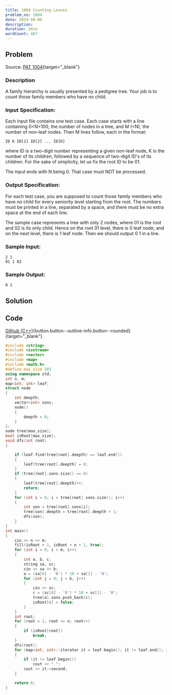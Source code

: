 ```yaml
---
title: 1004 Counting Leaves
problem_no: 1004
date: 2019-09-06
description:
duration: 2min
wordCount: 467
---
```


<!--more-->

## Problem

Source: [PAT 1004](https://pintia.cn/problem-sets/994805342720868352/exam/problems/994805521431773184){target="_blank"}

### Description

A family hierarchy is usually presented by a pedigree tree. Your job is to count those family members who have no child.

### Input Specification:

Each input file contains one test case. Each case starts with a line containing 0<N<100, the number of nodes in a tree,
and M (<N), the number of non-leaf nodes. Then M lines follow, each in the format:

`ID K ID[1] ID[2] ... ID[K]`

where ID is a two-digit number representing a given non-leaf node, K is the number of its children, followed by a
sequence of two-digit ID's of its children. For the sake of simplicity, let us fix the root ID to be 01.

The input ends with N being 0. That case must NOT be processed.

### Output Specification:

For each test case, you are supposed to count those family members who have no child for every seniority level starting
from the root. The numbers must be printed in a line, separated by a space, and there must be no extra space at the end
of each line.

The sample case represents a tree with only 2 nodes, where 01 is the root and 02 is its only child. Hence on the root 01
level, there is 0 leaf node; and on the next level, there is 1 leaf node. Then we should output 0 1 in a line.

### Sample Input:

```text
2 1
01 1 02
```

### Sample Output:

```text
0 1
```

## Solution

## Code

[Github (C++)](https://github.com/Alomerry/algorithm/blob/master/pat/a/1004){button.button--outline-info.button--rounded}{target="_blank"}


```cpp
#include <string>
#include <iostream>
#include <vector>
#include <map>
#include <math.h>
#define max_size 101
using namespace std;
int n, m;
map<int, int> leaf;
struct node
{
    int deepth;
    vector<int> sons;
    node()
    {
        deepth = 0;
    }
};
node tree[max_size];
bool isRoot[max_size];
void dfs(int root)
{

    if (leaf.find(tree[root].deepth) == leaf.end())
    {
        leaf[tree[root].deepth] = 0;
    }
    if (tree[root].sons.size() == 0)
    {
        leaf[tree[root].deepth]++;
        return;
    }
    for (int i = 0; i < tree[root].sons.size(); i++)
    {
        int son = tree[root].sons[i];
        tree[son].deepth = tree[root].deepth + 1;
        dfs(son);
    }
}
int main()
{
    cin >> n >> m;
    fill(isRoot + 1, isRoot + n + 1, true);
    for (int i = 0; i < m; i++)
    {
        int a, b, c;
        string sa, sc;
        cin >> sa >> b;
        a = (sa[0] - '0') * 10 + sa[1] - '0';
        for (int j = 0; j < b; j++)
        {
            cin >> sc;
            c = (sc[0] - '0') * 10 + sc[1] - '0';
            tree[a].sons.push_back(c);
            isRoot[c] = false;
        }
    }
    int root;
    for (root = 1; root <= n; root++)
    {
        if (isRoot[root])
            break;
    }
    dfs(root);
    for (map<int, int>::iterator it = leaf.begin(); it != leaf.end(); it++)
    {
        if (it != leaf.begin())
            cout << " ";
        cout << it->second;
    }

    return 0;
}
```
